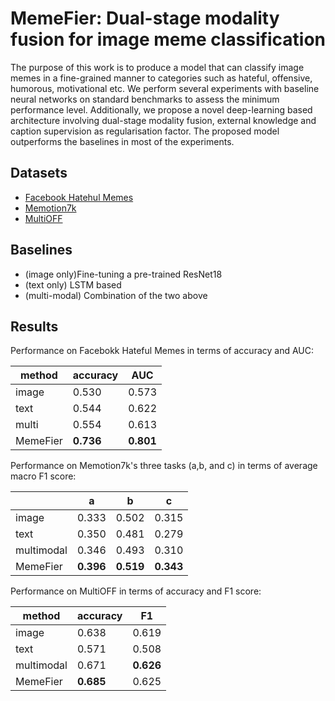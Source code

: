 # MemeFier: Dual-stage modality fusion for image meme classification
The purpose of this work is to produce a model that can classify image memes in a
fine-grained manner to categories such as hateful, offensive, humorous, motivational etc.
We perform several experiments with baseline neural networks on standard benchmarks
to assess the minimum performance level. Additionally, we propose a novel 
deep-learning based architecture involving dual-stage modality fusion, 
external knowledge and caption supervision as regularisation factor.
The proposed model outperforms the baselines in most of the experiments.

## Datasets
* [Facebook Hatehul Memes](https://ai.facebook.com/blog/hateful-memes-challenge-and-data-set/ "Title")
* [Memotion7k](https://www.kaggle.com/datasets/williamscott701/memotion-dataset-7k "Title")
* [MultiOFF](https://drive.google.com/drive/folders/1hKLOtpVmF45IoBmJPwojgq6XraLtHmV6 "Title")

## Baselines
* (image only)Fine-tuning a pre-trained ResNet18
* (text only) LSTM based
* (multi-modal) Combination of the two above

## Results
Performance on Facebokk Hateful Memes in terms of accuracy and AUC:

| method   | accuracy  | AUC       |
|----------|-----------|-----------|
| image    | 0.530     | 0.573     |
| text     | 0.544     | 0.622     |
| multi    | 0.554     | 0.613     |
| MemeFier | **0.736** | **0.801** |

Performance on Memotion7k's three tasks (a,b, and c) in terms of average macro 
F1 score:

|            | a         | b         | c         |
|------------|-----------|-----------|-----------|
| image      | 0.333     | 0.502     | 0.315     |
| text       | 0.350     | 0.481     | 0.279     |
| multimodal | 0.346     | 0.493     | 0.310     |
| MemeFier   | **0.396** | **0.519** | **0.343** |

Performance on MultiOFF in terms of accuracy and F1 score:

| method     | accuracy  | F1        |
|------------|-----------|-----------|
| image      | 0.638     | 0.619     |
| text       | 0.571     | 0.508     |
| multimodal | 0.671     | **0.626** |
| MemeFier   | **0.685** | 0.625     |